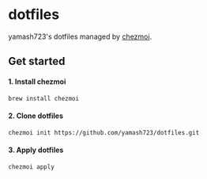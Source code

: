 # dotfiles
yamash723's dotfiles managed by [chezmoi](https://www.chezmoi.io/).

## Get started

#### 1. Install chezmoi

```
brew install chezmoi
```

#### 2. Clone dotfiles

```
chezmoi init https://github.com/yamash723/dotfiles.git
```

#### 3. Apply dotfiles

```
chezmoi apply
```